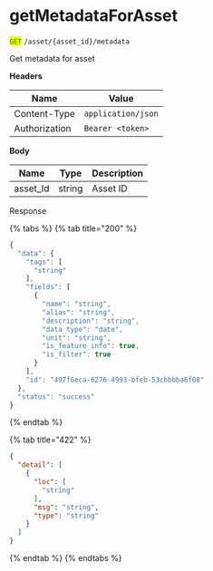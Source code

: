 # getMetadataForAsset

<mark style="color:green;">`GET`</mark> `/asset/{asset_id}/metadata`

Get metadata for asset

**Headers**

| Name          | Value              |
| ------------- | ------------------ |
| Content-Type  | `application/json` |
| Authorization | `Bearer <token>`   |

**Body**

| Name      | Type   | Description |
| --------- | ------ | ----------- |
| asset\_Id | string | Asset ID    |

Response

{% tabs %}
{% tab title="200" %}
```javascript
{
  "data": {
    "tags": [
      "string"
    ],
    "fields": [
      {
        "name": "string",
        "alias": "string",
        "description": "string",
        "data_type": "date",
        "unit": "string",
        "is_feature_info": true,
        "is_filter": true
      }
    ],
    "id": "497f6eca-6276-4993-bfeb-53cbbbba6f08"
  },
  "status": "success"
}
```
{% endtab %}

{% tab title="422" %}
```json
{
  "detail": [
    {
      "loc": [
        "string"
      ],
      "msg": "string",
      "type": "string"
    }
  ]
}
```
{% endtab %}
{% endtabs %}

